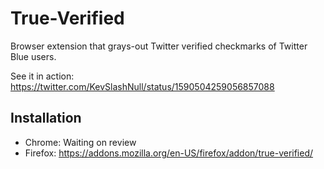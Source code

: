 # True-Verified

Browser extension that grays-out Twitter verified checkmarks of Twitter Blue users.

See it in action: https://twitter.com/KevSlashNull/status/1590504259056857088

## Installation

- Chrome: Waiting on review
- Firefox: https://addons.mozilla.org/en-US/firefox/addon/true-verified/
